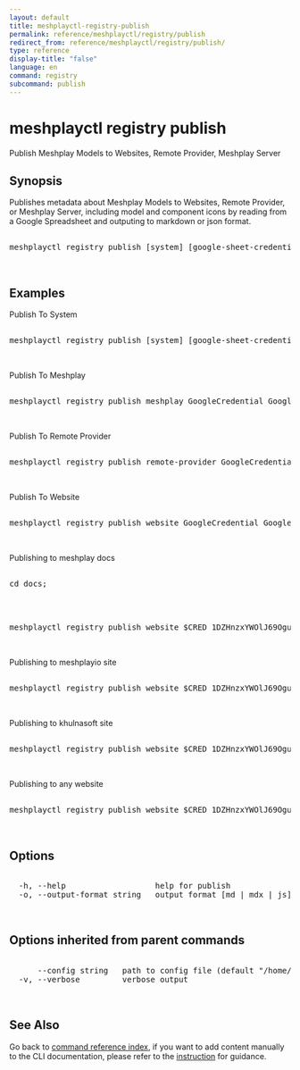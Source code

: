 ```yaml
---
layout: default
title: meshplayctl-registry-publish
permalink: reference/meshplayctl/registry/publish
redirect_from: reference/meshplayctl/registry/publish/
type: reference
display-title: "false"
language: en
command: registry
subcommand: publish
---
```


# meshplayctl registry publish

Publish Meshplay Models to Websites, Remote Provider, Meshplay Server

## Synopsis

Publishes metadata about Meshplay Models to Websites, Remote Provider, or Meshplay Server, including model and component icons by reading from a Google Spreadsheet and outputing to markdown or json format.
<pre class='codeblock-pre'>
<div class='codeblock'>
meshplayctl registry publish [system] [google-sheet-credential] [sheet-id] [models-output-path] [imgs-output-path] [flags]

</div>
</pre> 

## Examples

Publish To System
<pre class='codeblock-pre'>
<div class='codeblock'>
meshplayctl registry publish [system] [google-sheet-credential] [sheet-id] [models-output-path] [imgs-output-path] -o [output-format]

</div>
</pre> 

Publish To Meshplay
<pre class='codeblock-pre'>
<div class='codeblock'>
meshplayctl registry publish meshplay GoogleCredential GoogleSheetID [repo]/server/meshmodel

</div>
</pre> 

Publish To Remote Provider
<pre class='codeblock-pre'>
<div class='codeblock'>
meshplayctl registry publish remote-provider GoogleCredential GoogleSheetID [repo]/meshmodels/models [repo]/ui/public/img/meshmodels

</div>
</pre> 

Publish To Website
<pre class='codeblock-pre'>
<div class='codeblock'>
meshplayctl registry publish website GoogleCredential GoogleSheetID [repo]/integrations [repo]/ui/public/img/meshmodels

</div>
</pre> 

Publishing to meshplay docs
<pre class='codeblock-pre'>
<div class='codeblock'>
cd docs;

</div>
</pre> 

<pre class='codeblock-pre'>
<div class='codeblock'>
meshplayctl registry publish website $CRED 1DZHnzxYWOlJ69Oguz4LkRVTFM79kC2tuvdwizOJmeMw docs/pages/integrations docs/assets/img/integrations -o md

</div>
</pre> 

Publishing to meshplayio site
<pre class='codeblock-pre'>
<div class='codeblock'>
meshplayctl registry publish website $CRED 1DZHnzxYWOlJ69Oguz4LkRVTFM79kC2tuvdwizOJmeMw meshplay.io/integrations meshplay.io/assets/images/integration -o js

</div>
</pre> 

Publishing to khulnasoft site
<pre class='codeblock-pre'>
<div class='codeblock'>
meshplayctl registry publish website $CRED 1DZHnzxYWOlJ69Oguz4LkRVTFM79kC2tuvdwizOJmeMw khulnasoft/src/collections/integrations khulnasoft/src/collections/integrations -o mdx

</div>
</pre> 

Publishing to any website
<pre class='codeblock-pre'>
<div class='codeblock'>
meshplayctl registry publish website $CRED 1DZHnzxYWOlJ69Oguz4LkRVTFM79kC2tuvdwizOJmeMw path/to/models path/to/icons -o mdx

</div>
</pre> 

## Options

<pre class='codeblock-pre'>
<div class='codeblock'>
  -h, --help                   help for publish
  -o, --output-format string   output format [md | mdx | js]

</div>
</pre>

## Options inherited from parent commands

<pre class='codeblock-pre'>
<div class='codeblock'>
      --config string   path to config file (default "/home/runner/.meshplay/config.yaml")
  -v, --verbose         verbose output

</div>
</pre>

## See Also

Go back to [command reference index](/reference/meshplayctl/), if you want to add content manually to the CLI documentation, please refer to the [instruction](/project/contributing/contributing-cli#preserving-manually-added-documentation) for guidance.
